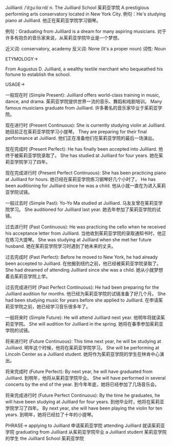 Juilliard: /ˈdʒuːliɑːrd/
n.
The Juilliard School
茱莉亚学院
A prestigious performing arts conservatory located in New York City.
例句：He's studying piano at Juilliard.  他正在茱莉亚学院学习钢琴。

例句：Graduating from Juilliard is a dream for many aspiring musicians.  对于许多有抱负的音乐家来说，从茱莉亚学院毕业是一个梦想。

近义词: conservatory, academy
反义词: None (It's a proper noun)
词性: Noun


ETYMOLOGY->

From Augustus D. Juilliard, a wealthy textile merchant who bequeathed his fortune to establish the school.


USAGE->

一般现在时 (Simple Present):
Juilliard offers world-class training in music, dance, and drama. 茱莉亚学院提供世界一流的音乐、舞蹈和戏剧培训。
Many famous musicians graduate from Juilliard. 许多著名的音乐家毕业于茱莉亚学院。

现在进行时 (Present Continuous):
She is currently studying violin at Juilliard. 她目前正在茱莉亚学院学习小提琴。
They are preparing for their final performance at Juilliard. 他们正在准备他们在茱莉亚学院的最后一场演出。

现在完成时 (Present Perfect):
He has finally been accepted into Juilliard. 他终于被茱莉亚学院录取了。
She has studied at Juilliard for four years. 她在茱莉亚学院学习了四年。

现在完成进行时 (Present Perfect Continuous):
She has been practicing piano at Juilliard for hours.  她已经在茱莉亚学院练习钢琴好几个小时了。
He has been auditioning for Juilliard since he was a child. 他从小就一直在为进入茱莉亚学院试镜。


一般过去时 (Simple Past):
Yo-Yo Ma studied at Juilliard. 马友友曾在茱莉亚学院学习。
She auditioned for Juilliard last year. 她去年参加了茱莉亚学院的试镜。

过去进行时 (Past Continuous):
He was practicing the cello when he received his acceptance letter from Juilliard. 当他收到茱莉亚学院的录取通知书时，他正在练习大提琴。
She was studying at Juilliard when she met her future husband. 她在茱莉亚学院学习时遇到了她未来的丈夫。

过去完成时 (Past Perfect):
Before he moved to New York, he had already been accepted to Juilliard. 在他搬到纽约之前，他已经被茱莉亚学院录取了。
She had dreamed of attending Juilliard since she was a child.  她从小就梦想着去茱莉亚学院上学。


过去完成进行时 (Past Perfect Continuous):
He had been preparing for the Juilliard audition for months. 他已经为茱莉亚学院的试镜准备了好几个月。
She had been studying music for years before she applied to Juilliard. 在申请茱莉亚学院之前，她已经学习音乐很多年了。


一般将来时 (Simple Future):
He will attend Juilliard next year. 他明年将就读茱莉亚学院。
She will audition for Juilliard in the spring. 她将在春季参加茱莉亚学院的试镜。

将来进行时 (Future Continuous):
This time next year, he will be studying at Juilliard. 明年这个时候，他将在茱莉亚学院学习。
She will be performing at Lincoln Center as a Juilliard student. 她将作为茱莉亚学院的学生在林肯中心演出。

将来完成时 (Future Perfect):
By next year, he will have graduated from Juilliard. 到明年，他将从茱莉亚学院毕业。
She will have performed in several concerts by the end of the year. 到今年年底，她将已经参加了几场音乐会。

将来完成进行时 (Future Perfect Continuous):
By the time he graduates, he will have been studying at Juilliard for four years. 到他毕业时，他将在茱莉亚学院学习了四年。
By next year, she will have been playing the violin for ten years. 到明年，她将已经拉了十年的小提琴。


PHRASE->
applying to Juilliard 申请茱莉亚学院
attending Juilliard  就读茱莉亚学院
graduating from Juilliard 从茱莉亚学院毕业
a Juilliard student 茱莉亚学院的学生
the Juilliard School 茱莉亚学院
